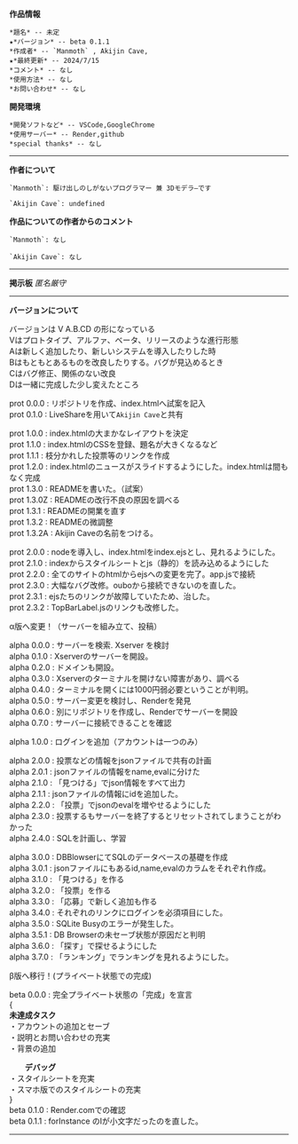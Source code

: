 **作品情報**  
  
    *題名* -- 未定  
    ★*バージョン* -- beta 0.1.1 
    *作成者* -- `Manmoth` , Akijin Cave,  
    ★*最終更新* -- 2024/7/15  
    *コメント* -- なし  
    *使用方法* -- なし  
    *お問い合わせ* -- なし  
  
  
**開発環境**  
  
    *開発ソフトなど* -- VSCode,GoogleChrome  
    *使用サーバー* -- Render,github  
    *special thanks* -- なし  
  
***  
  
**作者について**  
  
    `Manmoth`: 駆け出しのしがないプログラマー 兼 3Dモデラ―です  
      
    `Akijin Cave`: undefined   
  
**作品についての作者からのコメント** 
   
    `Manmoth`: なし  
  
    `Akijin Cave`: なし  
  
***  
  
**掲示板** _匿名厳守_  
  
  
  
***  
  
**バージョンについて**  
  
バージョンは V A.B.CD の形になっている  
Vはプロトタイプ、アルファ、ベータ、リリースのような進行形態  
Aは新しく追加したり、新しいシステムを導入したりした時  
Bはもともとあるものを改良したりする。バグが見込めるとき  
Cはバグ修正、関係のない改良  
Dは一緒に完成した少し変えたところ  
  
prot 0.0.0 : リポジトリを作成、index.htmlへ試案を記入  
prot 0.1.0 : LiveShareを用いて`Akijin Cave`と共有  
  
prot 1.0.0 : index.htmlの大まかなレイアウトを決定  
prot 1.1.0 : index.htmlのCSSを登録、題名が大きくなるなど  
prot 1.1.1 : 枝分かれした投票等のリンクを作成  
prot 1.2.0 : index.htmlのニュースがスライドするようにした。index.htmlは間もなく完成  
prot 1.3.0 : READMEを書いた。（試案）  
prot 1.3.0Z : READMEの改行不良の原因を調べる  
prot 1.3.1 : READMEの開業を直す  
prot 1.3.2 : READMEの微調整  
prot 1.3.2A : Akijin Caveの名前をつける。  
  
prot 2.0.0 : nodeを導入し、index.htmlをindex.ejsとし、見れるようにした。  
prot 2.1.0 : indexからスタイルシートとjs（静的）を読み込めるようにした  
prot 2.2.0 : 全てのサイトのhtmlからejsへの変更を完了。app.jsで接続  
prot 2.3.0 : 大幅なバグ改修。ouboから接続できないのを直した。  
prot 2.3.1 : ejsたちのリンクが故障していたため、治した。  
prot 2.3.2 : TopBarLabel.jsのリンクも改修した。  
  
α版へ変更！（サーバーを組み立て、投稿）  
  
alpha 0.0.0 : サーバーを検索. Xserver を検討  
alpha 0.1.0 : Xserverのサーバーを開設。  
alpha 0.2.0 : ドメインも開設。  
alpha 0.3.0 : Xserverのターミナルを開けない障害があり、調べる  
alpha 0.4.0 : ターミナルを開くには1000円弱必要ということが判明。  
alpha 0.5.0 : サーバー変更を検討し、Renderを発見    
alpha 0.6.0 : 別にリポジトリを作成し、Renderでサーバーを開設    
alpha 0.7.0 : サーバーに接続できることを確認  
  
alpha 1.0.0 : ログインを追加（アカウントは一つのみ）  
  
alpha 2.0.0 : 投票などの情報をjsonファイルで共有の計画  
alpha 2.0.1 : jsonファイルの情報をname,evalに分けた  
alpha 2.1.0 : 「見つける」でjson情報をすべて出力  
alpha 2.1.1 : jsonファイルの情報にidを追加した。  
alpha 2.2.0 : 「投票」でjsonのevalを増やせるようにした  
alpha 2.3.0 : 投票するもサーバーを終了するとリセットされてしまうことがわかった  
alpha 2.4.0 : SQLを計画し、学習  
  
alpha 3.0.0 : DBBlowserにてSQLのデータベースの基礎を作成  
alpha 3.0.1 : jsonファイルにもあるid,name,evalのカラムをそれぞれ作成。  
alpha 3.1.0 : 「見つける」を作る  
alpha 3.2.0 : 「投票」を作る  
alpha 3.3.0 : 「応募」で新しく追加も作る  
alpha 3.4.0 : それぞれのリンクにログインを必須項目にした。  
alpha 3.5.0 : SQLite Busyのエラーが発生した。  
alpha 3.5.1 : DB Browserの未セーブ状態が原因だと判明  
alpha 3.6.0 : 「探す」で探せるようにした  
alpha 3.7.0 : 「ランキング」でランキングを見れるようにした。  
  
  β版へ移行！(プライベート状態での完成)  

beta 0.0.0 : 完全プライベート状態の「完成」を宣言  
{  
    **未達成タスク**  
    ・アカウントの追加とセーブ  
    ・説明とお問い合わせの充実  
    ・背景の追加  
      
　　**デバッグ**  
    ・スタイルシートを充実  
    ・スマホ版でのスタイルシートの充実  
}  
beta 0.1.0 : Render.comでの確認  
beta 0.1.1 : forInstance のIが小文字だったのを直した。  

***